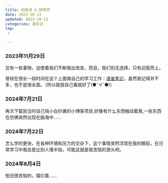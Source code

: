 ```yaml
---
title: 如是说 & 碎碎念
date: 2023-10-13
updated: 2023-10-13
categories: 类日记
tag:
 - 

---
```

### 2023年11月29日
总有一些事物，迫使着我们不断做出改变，而且，我们别无选择，只有迎面而上。

曾经在很长一段时间在这个上面做自己的学习工作：[语雀笔记](https://www.yuque.com/didididadida/zw5t6a)，虽然我记得并不多，也不是很全面。（所以就我自己看就好了(●ˇ∀ˇ●)）

### 2024年7月21日
再次下载到当时自己纯小白抄袭的小博客项目,好像有什么东西触动着我,一些东西在仿佛突然出现在脑海中......

### 2024年7月22日
怎么学的更快，在各种环境和压力的交杂下，这个事情突然浮现在我的眼前，在日常学习中我总是比别人慢半拍，可能这就是我苦恼的源头吧。

### 2024年8月4日
依旧很苦恼的，摆烂着……
